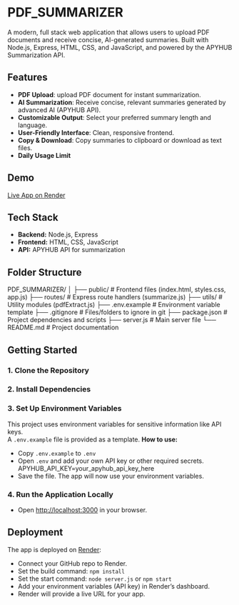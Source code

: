 # PDF_SUMMARIZER
A modern, full stack web application that allows users to upload PDF documents and receive concise, AI-generated summaries. Built with Node.js, Express, HTML, CSS, and JavaScript, and powered by the APYHUB Summarization API.

## Features 
- **PDF Upload**: upload PDF document for instant summarization.  
- **AI Summarization**: Receive concise, relevant summaries generated by advanced AI (APYHUB API).  
- **Customizable Output**: Select your preferred summary length and language.  
- **User-Friendly Interface**: Clean, responsive frontend.  
- **Copy & Download**: Copy summaries to clipboard or download as text files.
- **Daily Usage Limit**

## Demo

[Live App on Render](https://pdf-summarizer-by-adityatrived.onrender.com)

## Tech Stack

- **Backend:** Node.js, Express  
- **Frontend:** HTML, CSS, JavaScript  
- **API:** APYHUB API for summarization

## Folder Structure

PDF_SUMMARIZER/
│
├── public/ # Frontend files (index.html, styles.css, app.js)
├── routes/ # Express route handlers (summarize.js)
├── utils/ # Utility modules (pdfExtract.js)
├── .env.example # Environment variable template
├── .gitignore # Files/folders to ignore in git
├── package.json # Project dependencies and scripts
├── server.js # Main server file
└── README.md # Project documentation


## Getting Started

### 1. Clone the Repository
### 2. Install Dependencies
### 3. Set Up Environment Variables
This project uses environment variables for sensitive information like API keys.  
A `.env.example` file is provided as a template.
**How to use:**
- Copy `.env.example` to `.env`
- Open `.env` and add your own API key or other required secrets.
   APYHUB_API_KEY=your_apyhub_api_key_here
- Save the file. The app will now use your environment variables.

### 4. Run the Application Locally
- Open [http://localhost:3000](http://localhost:3000) in your browser.

## Deployment

The app is deployed on [Render](https://render.com/):

- Connect your GitHub repo to Render.
- Set the build command: `npm install`
- Set the start command: `node server.js` or `npm start`
- Add your environment variables (API key) in Render’s dashboard.
- Render will provide a live URL for your app.
  


